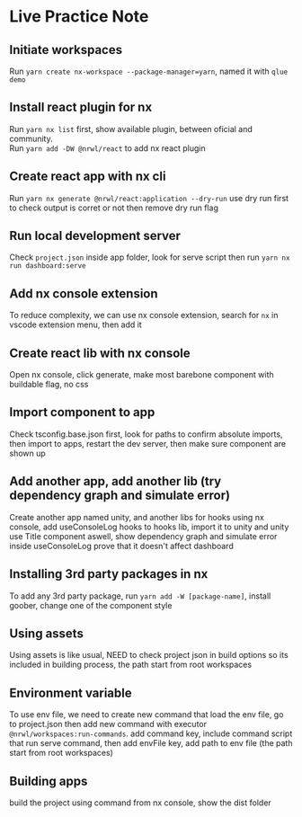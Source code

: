 # Live Practice Note

## Initiate workspaces

Run `yarn create nx-workspace --package-manager=yarn`, named it with `qlue demo`

## Install react plugin for nx

Run `yarn nx list` first, show available plugin, between oficial and community.<br>
Run `yarn add -DW @nrwl/react` to add nx react plugin

## Create react app with nx cli

Run `yarn nx generate @nrwl/react:application --dry-run` use dry run first to check output is corret or not then remove dry run flag

## Run local development server

Check `project.json` inside app folder, look for serve script then run `yarn nx run dashboard:serve`

## Add nx console extension

To reduce complexity, we can use nx console extension, search for `nx` in vscode extension menu, then add it

## Create react lib with nx console

Open nx console, click generate, make most barebone component with buildable flag, no css

## Import component to app

Check tsconfig.base.json first, look for paths to confirm absolute imports, then import to apps, restart the dev server, then make sure component are shown up

## Add another app, add another lib (try dependency graph and simulate error)

Create another app named unity, and another libs for hooks using nx console, add useConsoleLog hooks to hooks lib, import it to unity and unity use Title component aswell, show dependency graph and simulate error inside useConsoleLog prove that it doesn't affect dashboard

## Installing 3rd party packages in nx

To add any 3rd party package, run `yarn add -W [package-name]`, install goober, change one of the component style

## Using assets

Using assets is like usual, NEED to check project json in build options so its included in building process, the path start from root workspaces

## Environment variable

To use env file, we need to create new command that load the env file, go to project.json then add new command with executor `@nrwl/workspaces:run-commands`. add command key, include command script that run serve command, then add envFile key, add path to env file (the path start from root workspaces)

## Building apps

build the project using command from nx console, show the dist folder
